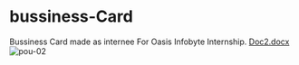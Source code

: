 # bussiness-Card
Bussiness Card made as internee For Oasis Infobyte Internship.
[Doc2.docx](https://github.com/aimonrauf/bussiness-Card/files/12883699/Doc2.docx)
![pou-02](https://github.com/aimonrauf/bussiness-Card/assets/111516670/8d7a67ca-8f1c-4721-a739-ec84b1117ef1)

